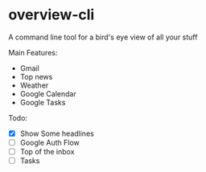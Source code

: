 # overview-cli
A command line tool for a bird's eye view of all your stuff

Main Features:

- Gmail
- Top news 
- Weather
- Google Calendar
- Google Tasks

Todo:
- [X] Show Some headlines
- [ ] Google Auth Flow
- [ ] Top of the inbox
- [ ] Tasks
